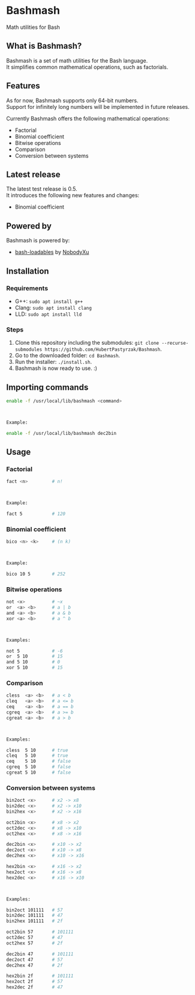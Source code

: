 # Bashmash
Math utilities for Bash

## What is Bashmash?
Bashmash is a set of math utilities for the Bash language.  
It simplifies common mathematical operations, such as factorials.

## Features
As for now, Bashmash supports only 64-bit numbers.  
Support for infinitely long numbers will be implemented in future releases.  

Currently Bashmash offers the following mathematical operations:
 - Factorial
 - Binomial coefficient
 - Bitwise operations
 - Comparison
 - Conversion between systems

## Latest release
The latest test release is 0.5.  
It introduces the following new features and changes:
 - Binomial coefficient

## Powered by
Bashmash is powered by:
 - [bash-loadables](https://github.com/NobodyXu/bash-loadables) by [NobodyXu](https://github.com/NobodyXu)

## Installation
### Requirements
 - G++: `sudo apt install g++`
 - Clang: `sudo apt install clang`
 - LLD: `sudo apt install lld`

### Steps
 1. Clone this repository including the submodules: `git clone --recurse-submodules https://github.com/HubertPastyrzak/Bashmash`.
 2. Go to the downloaded folder: `cd Bashmash`.
 3. Run the installer: `./install.sh`.
 4. Bashmash is now ready to use. :)

## Importing commands
```bash
enable -f /usr/local/lib/bashmash <command>



Example:

enable -f /usr/local/lib/bashmash dec2bin
```

## Usage
### Factorial
```bash
fact <n>         # n!



Example:

fact 5           # 120
```

### Binomial coefficient
```bash
bico <n> <k>     # (n k)



Example:

bico 10 5        # 252
```

### Bitwise operations
```bash
not <x>          # ~x
or  <a> <b>      # a | b
and <a> <b>      # a & b
xor <a> <b>      # a ^ b



Examples:

not 5            # -6
or  5 10         # 15
and 5 10         # 0
xor 5 10         # 15
```

### Comparison
```bash
cless  <a> <b>   # a < b
cleq   <a> <b>   # a <= b
ceq    <a> <b>   # a == b
cgreq  <a> <b>   # a >= b
cgreat <a> <b>   # a > b



Examples:

cless  5 10      # true
cleq   5 10      # true
ceq    5 10      # false
cgreq  5 10      # false
cgreat 5 10      # false
```

### Conversion between systems
```bash
bin2oct <x>      # x2 -> x8
bin2dec <x>      # x2 -> x10
bin2hex <x>      # x2 -> x16

oct2bin <x>      # x8 -> x2
oct2dec <x>      # x8 -> x10
oct2hex <x>      # x8 -> x16

dec2bin <x>      # x10 -> x2
dec2oct <x>      # x10 -> x8
dec2hex <x>      # x10 -> x16

hex2bin <x>      # x16 -> x2
hex2oct <x>      # x16 -> x8
hex2dec <x>      # x16 -> x10



Examples:

bin2oct 101111   # 57
bin2dec 101111   # 47
bin2hex 101111   # 2f

oct2bin 57       # 101111
oct2dec 57       # 47
oct2hex 57       # 2f

dec2bin 47       # 101111
dec2oct 47       # 57
dec2hex 47       # 2f

hex2bin 2f       # 101111
hex2oct 2f       # 57
hex2dec 2f       # 47
```

